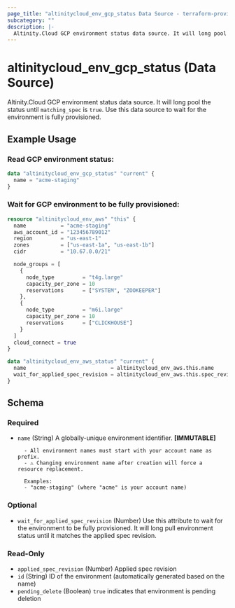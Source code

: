 ```yaml
---
page_title: "altinitycloud_env_gcp_status Data Source - terraform-provider-altinitycloud"
subcategory: ""
description: |-
  Altinity.Cloud GCP environment status data source. It will long pool the status until matching_spec is true. Use this data source to wait for the environment is fully provisioned.
---
```


# altinitycloud_env_gcp_status (Data Source)

Altinity.Cloud GCP environment status data source. It will long pool the status until `matching_spec` is `true`. Use this data source to wait for the environment is fully provisioned.

## Example Usage

### Read GCP environment status:
```terraform
data "altinitycloud_env_gcp_status" "current" {
  name = "acme-staging"
}
```

### Wait for GCP environment to be fully provisioned:
```terraform
resource "altinitycloud_env_aws" "this" {
  name           = "acme-staging"
  aws_account_id = "123456789012"
  region         = "us-east-1"
  zones          = ["us-east-1a", "us-east-1b"]
  cidr           = "10.67.0.0/21"

  node_groups = [
    {
      node_type         = "t4g.large"
      capacity_per_zone = 10
      reservations      = ["SYSTEM", "ZOOKEEPER"]
    },
    {
      node_type         = "m6i.large"
      capacity_per_zone = 10
      reservations      = ["CLICKHOUSE"]
    }
  ]
  cloud_connect = true
}

data "altinitycloud_env_aws_status" "current" {
  name                           = altinitycloud_env_aws.this.name
  wait_for_applied_spec_revision = altinitycloud_env_aws.this.spec_revision
}
```

<!-- schema generated by tfplugindocs -->
## Schema

### Required

- `name` (String) A globally-unique environment identifier. **[IMMUTABLE]**

		- All environment names must start with your account name as prefix.
		- ⚠️ Changing environment name after creation will force a resource replacement.

		Examples:
		- "acme-staging" (where "acme" is your account name)

### Optional

- `wait_for_applied_spec_revision` (Number) Use this attribute to wait for the environment to be fully provisioned. It will long pull environment status until it matches the applied spec revision.

### Read-Only

- `applied_spec_revision` (Number) Applied spec revision
- `id` (String) ID of the environment (automatically generated based on the name)
- `pending_delete` (Boolean) `true` indicates that environment is pending deletion
